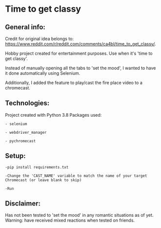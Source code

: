 # Time to get classy

## General info:
Credit for original idea belongs to: https://www.reddit.com/r/reddit.com/comments/ca4bl/time_to_get_classy/.

Hobby project created for entertainment purposes.
Use when it's 'time to get classy'.

Instead of manually opening all the tabs to 'set the mood', I wanted to have it done automatically using Selenium.


Additionally, I added the feature to play/cast the fire place video to a chromecast.


## Technologies:
Project created with Python 3.8
Packages used:

    - selenium
    
    - webdriver_manager
    
    - pychromecast


## Setup:
    -pip install requirements.txt

    -Change the 'CAST_NAME' variable to match the name of your target Chromecast (or leave blank to skip)

    -Run


## Disclaimer:
Has not been tested to 'set the mood' in any romantic situations as of yet.
Warning: have received mixed reactions when tested on friends.

